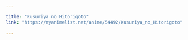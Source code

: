 ```yaml
---

title: "Kusuriya no Hitorigoto"
link: "https://myanimelist.net/anime/54492/Kusuriya_no_Hitorigoto"
 
---
```

